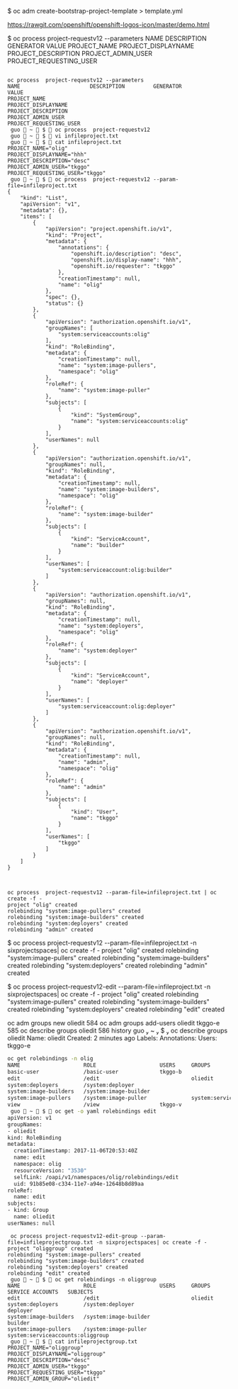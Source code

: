 $ oc adm create-bootstrap-project-template  > template.yml


https://rawgit.com/openshift/openshift-logos-icon/master/demo.html

$ oc process  project-requestv12 --parameters
NAME                      DESCRIPTION         GENERATOR           VALUE
PROJECT_NAME
PROJECT_DISPLAYNAME
PROJECT_DESCRIPTION
PROJECT_ADMIN_USER
PROJECT_REQUESTING_USER



```

oc process  project-requestv12 --parameters
NAME                      DESCRIPTION         GENERATOR           VALUE
PROJECT_NAME
PROJECT_DISPLAYNAME
PROJECT_DESCRIPTION
PROJECT_ADMIN_USER
PROJECT_REQUESTING_USER
 guo  ~  $  oc process  project-requestv12
 guo  ~  $  vi infileproject.txt
 guo  ~  $  cat infileproject.txt
PROJECT_NAME="olig"
PROJECT_DISPLAYNAME="hhh"
PROJECT_DESCRIPTION="desc"
PROJECT_ADMIN_USER="tkggo"
PROJECT_REQUESTING_USER="tkggo"
 guo  ~  $  oc process  project-requestv12 --param-file=infileproject.txt
{
    "kind": "List",
    "apiVersion": "v1",
    "metadata": {},
    "items": [
        {
            "apiVersion": "project.openshift.io/v1",
            "kind": "Project",
            "metadata": {
                "annotations": {
                    "openshift.io/description": "desc",
                    "openshift.io/display-name": "hhh",
                    "openshift.io/requester": "tkggo"
                },
                "creationTimestamp": null,
                "name": "olig"
            },
            "spec": {},
            "status": {}
        },
        {
            "apiVersion": "authorization.openshift.io/v1",
            "groupNames": [
                "system:serviceaccounts:olig"
            ],
            "kind": "RoleBinding",
            "metadata": {
                "creationTimestamp": null,
                "name": "system:image-pullers",
                "namespace": "olig"
            },
            "roleRef": {
                "name": "system:image-puller"
            },
            "subjects": [
                {
                    "kind": "SystemGroup",
                    "name": "system:serviceaccounts:olig"
                }
            ],
            "userNames": null
        },
        {
            "apiVersion": "authorization.openshift.io/v1",
            "groupNames": null,
            "kind": "RoleBinding",
            "metadata": {
                "creationTimestamp": null,
                "name": "system:image-builders",
                "namespace": "olig"
            },
            "roleRef": {
                "name": "system:image-builder"
            },
            "subjects": [
                {
                    "kind": "ServiceAccount",
                    "name": "builder"
                }
            ],
            "userNames": [
                "system:serviceaccount:olig:builder"
            ]
        },
        {
            "apiVersion": "authorization.openshift.io/v1",
            "groupNames": null,
            "kind": "RoleBinding",
            "metadata": {
                "creationTimestamp": null,
                "name": "system:deployers",
                "namespace": "olig"
            },
            "roleRef": {
                "name": "system:deployer"
            },
            "subjects": [
                {
                    "kind": "ServiceAccount",
                    "name": "deployer"
                }
            ],
            "userNames": [
                "system:serviceaccount:olig:deployer"
            ]
        },
        {
            "apiVersion": "authorization.openshift.io/v1",
            "groupNames": null,
            "kind": "RoleBinding",
            "metadata": {
                "creationTimestamp": null,
                "name": "admin",
                "namespace": "olig"
            },
            "roleRef": {
                "name": "admin"
            },
            "subjects": [
                {
                    "kind": "User",
                    "name": "tkggo"
                }
            ],
            "userNames": [
                "tkggo"
            ]
        }
    ]
}



oc process  project-requestv12 --param-file=infileproject.txt | oc create -f -
project "olig" created
rolebinding "system:image-pullers" created
rolebinding "system:image-builders" created
rolebinding "system:deployers" created
rolebinding "admin" created
```
$ oc process  project-requestv12 --param-file=infileproject.txt -n sixprojectspaces| oc create -f -
project "olig" created
rolebinding "system:image-pullers" created
rolebinding "system:image-builders" created
rolebinding "system:deployers" created
rolebinding "admin" created


$ oc process project-requestv12-edit --param-file=infileproject.txt -n sixprojectspaces| oc create -f -
project "olig" created
rolebinding "system:image-pullers" created
rolebinding "system:image-builders" created
rolebinding "system:deployers" created
rolebinding "edit" created



oc adm groups new oliedit
  584  oc adm groups add-users oliedit tkggo-e
  585  oc describe groups  oliedit
  586  history
 guo  ~  $  oc describe groups  oliedit
Name:		oliedit
Created:	2 minutes ago
Labels:		<none>
Annotations:	<none>
Users:		tkggo-e



```sh
oc get rolebindings -n olig
NAME                    ROLE                    USERS     GROUPS                        SERVICE ACCOUNTS   SUBJECTS
basic-user              /basic-user             tkggo-b
edit                    /edit                             oliedit
system:deployers        /system:deployer                                                deployer
system:image-builders   /system:image-builder                                           builder
system:image-pullers    /system:image-puller              system:serviceaccounts:olig
view                    /view                   tkggo-v
 guo  ~  $  oc get -o yaml rolebindings edit
apiVersion: v1
groupNames:
- oliedit
kind: RoleBinding
metadata:
  creationTimestamp: 2017-11-06T20:53:40Z
  name: edit
  namespace: olig
  resourceVersion: "3530"
  selfLink: /oapi/v1/namespaces/olig/rolebindings/edit
  uid: 91b85e08-c334-11e7-a94e-12648b8d89aa
roleRef:
  name: edit
subjects:
- kind: Group
  name: oliedit
userNames: null
```



```
 oc process project-requestv12-edit-group --param-file=infileprojectgroup.txt -n sixprojectspaces| oc create -f -
project "oliggroup" created
rolebinding "system:image-pullers" created
rolebinding "system:image-builders" created
rolebinding "system:deployers" created
rolebinding "edit" created
 guo  ~  $  oc get rolebindings -n oliggroup
NAME                    ROLE                    USERS     GROUPS                             SERVICE ACCOUNTS   SUBJECTS
edit                    /edit                             oliedit
system:deployers        /system:deployer                                                     deployer
system:image-builders   /system:image-builder                                                builder
system:image-pullers    /system:image-puller              system:serviceaccounts:oliggroup
 guo  ~  $  cat infileprojectgroup.txt
PROJECT_NAME="oliggroup"
PROJECT_DISPLAYNAME="oliggroup"
PROJECT_DESCRIPTION="desc"
PROJECT_ADMIN_USER="tkggo"
PROJECT_REQUESTING_USER="tkggo"
PROJECT_ADMIN_GROUP="oliedit"
```
